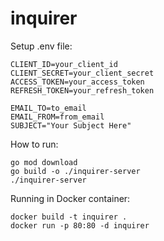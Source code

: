 # inquirer

Setup .env file:
```
CLIENT_ID=your_client_id
CLIENT_SECRET=your_client_secret
ACCESS_TOKEN=your_access_token
REFRESH_TOKEN=your_refresh_token

EMAIL_TO=to_email
EMAIL_FROM=from_email
SUBJECT="Your Subject Here"
```

How to run:
```
go mod download
go build -o ./inquirer-server
./inquirer-server
```

Running in Docker container:
```
docker build -t inquirer .
docker run -p 80:80 -d inquirer
```
